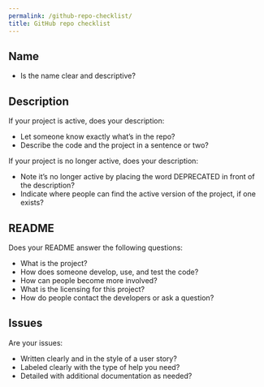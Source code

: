 ```yaml
---
permalink: /github-repo-checklist/
title: GitHub repo checklist
---
```


## Name

* Is the name clear and descriptive?

## Description

If your project is active, does your description:

* Let someone know exactly what’s in the repo?
* Describe the code and the project in a sentence or two?

If your project is no longer active, does your description:

* Note it’s no longer active by placing the word DEPRECATED in front of the description?
* Indicate where people can find the active version of the project, if one exists?

## README

Does your README answer the following questions:

* What is the project?
* How does someone develop, use, and test the code?
* How can people become more involved?
* What is the licensing for this project?
* How do people contact the developers or ask a question?

## Issues

Are your issues:

* Written clearly and in the style of a user story?
* Labeled clearly with the type of help you need?
* Detailed with additional documentation as needed?
